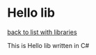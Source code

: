 # Hello lib

[back to list with libraries](../../../gh-packages/README.md)

This is Hello lib written in C#
